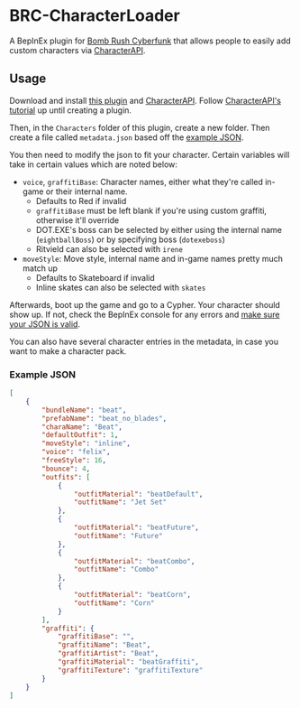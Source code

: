 # BRC-CharacterLoader
A BepInEx plugin for [Bomb Rush Cyberfunk](https://store.steampowered.com/app/1353230) that allows people to easily add custom characters via [CharacterAPI](https://github.com/viliger2/BRC_CharacterAPI).

## Usage

Download and install [this plugin](https://github.com/ActualMandM/BRC-CharacterLoader/releases/latest) and [CharacterAPI](https://thunderstore.io/c/bomb-rush-cyberfunk/p/viliger/CharacterAPI/). Follow [CharacterAPI's tutorial](https://github.com/viliger2/BRC_CharacterAPI/wiki/Creating-new-character-via-plugin) up until creating a plugin.

Then, in the `Characters` folder of this plugin, create a new folder. Then create a file called `metadata.json` based off the [example JSON](#example-json).

You then need to modify the json to fit your character. Certain variables will take in certain values which are noted below:

- `voice`, `graffitiBase`: Character names, either what they're called in-game or their internal name.
  - Defaults to Red if invalid
  - `graffitiBase` must be left blank if you're using custom graffiti, otherwise it'll override
  - DOT.EXE's boss can be selected by either using the internal name (`eightballBoss`) or by specifying boss (`dotexeboss`)
  - Ritvield can also be selected with `irene`
- `moveStyle`: Move style, internal name and in-game names pretty much match up
  - Defaults to Skateboard if invalid
  - Inline skates can also be selected with `skates`

Afterwards, boot up the game and go to a Cypher. Your character should show up. If not, check the BepInEx console for any errors and [make sure your JSON is valid](https://jsonlint.com/).

You can also have several character entries in the metadata, in case you want to make a character pack.

### Example JSON

```json
[
	{
		"bundleName": "beat",
		"prefabName": "beat_no_blades",
		"charaName": "Beat",
		"defaultOutfit": 1,
		"moveStyle": "inline",
		"voice": "felix",
		"freeStyle": 16,
		"bounce": 4,
		"outfits": [
			{
				"outfitMaterial": "beatDefault",
				"outfitName": "Jet Set"
			},
			{
				"outfitMaterial": "beatFuture",
				"outfitName": "Future"
			},
			{
				"outfitMaterial": "beatCombo",
				"outfitName": "Combo"
			},
			{
				"outfitMaterial": "beatCorn",
				"outfitName": "Corn"
			}
		],
		"graffiti": {
			"graffitiBase": "",
			"graffitiName": "Beat",
			"graffitiArtist": "Beat",
			"graffitiMaterial": "beatGraffiti",
			"graffitiTexture": "graffitiTexture"
		}
	}
]
```
